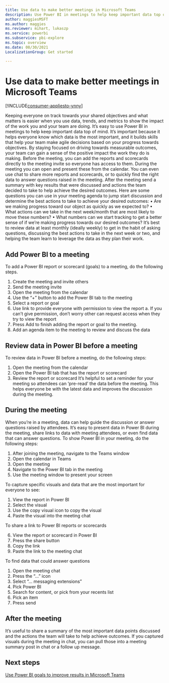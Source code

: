 ```yaml
---
title: Use data to make better meetings in Microsoft Teams
description: Use Power BI in meetings to help keep important data top of mind.
author: maggiesMSFT
ms.author: maggies
ms.reviewer: mihart, lukaszp
ms.service: powerbi
ms.subservice: pbi-explore
ms.topic: overview
ms.date: 08/30/2021
LocalizationGroup: Get started

---
```


# Use data to make better meetings in Microsoft Teams

[!INCLUDE[consumer-appliesto-ynny](../includes/consumer-appliesto-ynny.md)]

Keeping everyone on track towards your shared objectives and what matters is easier when you use data, trends, and metrics to show the impact of the work you and your team are doing. 
It’s easy to use Power BI in meetings to help keep important data top of mind. It’s important because it helps everyone know which data is the most important, and it builds skills that help your team make agile decisions based on your progress towards objectives. By staying focused on driving towards measurable outcomes, your team can gain a sense of the positive impact the work they do is making.
Before the meeting, you can add the reports and scorecards directly to the meeting invite so everyone has access to them. During the meeting you can open and present these from the calendar. You can even use chat to share more reports and scorecards, or to quickly find the right data to answer questions raised in the meeting. After the meeting send a summary with key results that were discussed and actions the team decided to take to help achieve the desired outcomes.
Here are some questions you can use in your meeting agenda to jump start discussion and determine the best actions to take to achieve your desired outcomes:
• Are we making progress toward our object as quickly as we expected to?
• What actions can we take in the next week/month that are most likely to move these numbers?
• What numbers can we start tracking to get a better sense of if we’re making progress towards our desired outcomes?
It’s best to review data at least monthly (ideally weekly) to get in the habit of asking questions, discussing the best actions to take in the next week or two, and helping the team learn to leverage the data as they plan their work.

## Add Power BI to a meeting

To add a Power BI report or scorecard (goals) to a meeting, do the following steps.

1. Create the meeting and invite others
2. Send the meeting invite
3. Open the meeting from the calendar
4. Use the “+” button to add the Power BI tab to the meeting
5. Select a report or goal 
6. Use link to provide everyone with permission to view the report
a. If you can’t give permission, don’t worry other can request access when they try to view the report
7. Press Add to finish adding the report or goal to the meeting.
8. Add an agenda item to the meeting to review and discuss the data

## Review data in Power BI before a meeting

To review data in Power BI before a meeting, do the following steps:

1. Open the meeting from the calendar
2. Open the Power BI tab that has the report or scorecard
3. Review the report or scorecard 
It’s helpful to set a reminder for your meeting so attendees can ‘pre-read’ the data before the meeting. This helps everyone be with the latest data and improves the discussion during the meeting.

## During the meeting

When you’re in a meeting, data can help guide the discussion or answer questions raised by attendees. It’s easy to present data in Power BI during the meeting, share links to data with meeting attendees, or even find data that can answer questions.
To show Power BI in your meeting, do the following steps:

1. After joining the meeting, navigate to the Teams window
2. Open the calendar in Teams
3. Open the meeting 
4. Navigate to the Power BI tab in the meeting
5. Use the meeting window to present your screen

To capture specific visuals and data that are the most important for everyone to see:

1. View the report in Power BI
2. Select the visual 
3. Use the copy visual icon to copy the visual
4. Paste the visual into the meeting chat

To share a link to Power BI reports or scorecards

6. View the report or scorecard in Power BI
7. Press the share button
8. Copy the link 
9. Paste the link to the meeting chat

To find data that could answer questions

1. Open the meeting chat
2. Press the “…” icon
3. Select “… messaging extensions” 
4. Pick Power BI
5. Search for content, or pick from your recents list
6. Pick an item
7. Press send 

## After the meeting
It’s useful to share a summary of the most important data points discussed and the actions the team will take to help achieve outcomes. If you captured visuals during the meeting in chat, you can pull those into a meeting summary post in chat or a follow up message. 

## Next steps

[Use Power BI goals to improve results in Microsoft Teams](business-user-teams-goals.md)